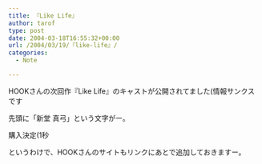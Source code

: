 ```yaml
---
title: 『Like Life』
author: tarof
type: post
date: 2004-03-18T16:55:32+00:00
url: /2004/03/19/『like-life』/
categories:
  - Note

---
```

HOOKさんの次回作『Like Life』のキャストが公開されてました(情報サンクスです

先頭に「新堂 真弓」という文字がー。
  
購入決定(1秒

というわけで、HOOKさんのサイトもリンクにあとで追加しておきますー。